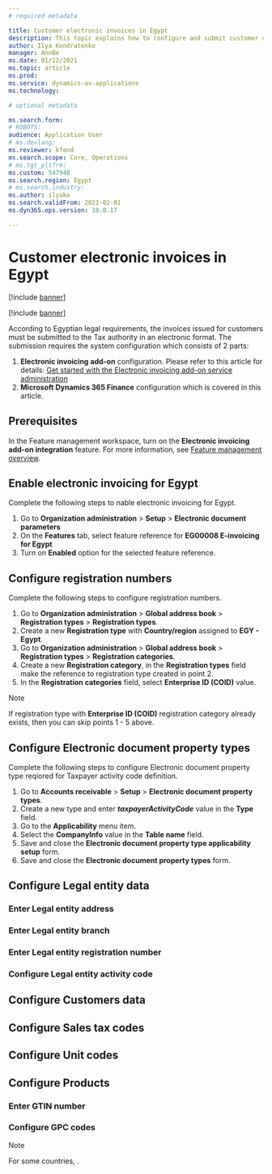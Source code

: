 ```yaml
---
# required metadata

title: Customer electronic invoices in Egypt
description: This topic explains how to configure and submit customer electronic invoices in Egypt.  
author: Ilya Kondratenko
manager: AnnBe
ms.date: 01/22/2021
ms.topic: article
ms.prod: 
ms.service: dynamics-ax-applications
ms.technology: 

# optional metadata

ms.search.form:  
# ROBOTS: 
audience: Application User
# ms.devlang: 
ms.reviewer: kfend
ms.search.scope: Core, Operations
# ms.tgt_pltfrm: 
ms.custom: 547940
ms.search.region: Egypt
# ms.search.industry: 
ms.author: ilyako
ms.search.validFrom: 2021-02-01
ms.dyn365.ops.version: 10.0.17

---
```


# Customer electronic invoices in Egypt

[!include [banner](../includes/banner.md)]

[!include [banner](../includes/preview-banner.md)]

According to Egyptian legal requirements, the invoices issued for customers must be submitted to the Tax authority in an electronic format.
The submission requires the system configuration which consists of 2 parts:
1. **Electronic invoicing add-on** configuration. Please refer to this article for details: [Get started with the Electronic invoicing add-on service administration](e-invoicing-get-started-service-administration.md)
2. **Microsoft Dynamics 365 Finance** configuration which is covered in this article.

## Prerequisites

In the Feature management workspace, turn on the **Electronic invoicing add-on integration** feature. For more information, see [Feature management overview](../../fin-ops-core/fin-ops/get-started/feature-management/feature-management-overview.md).

## Enable electronic invoicing for Egypt
Complete the following steps to nable electronic invoicing for Egypt.

1. Go to **Organization administration** > **Setup** > **Electronic document parameters** 
2. On the **Features** tab, select feature reference for **EG00008 E-invoicing for Egypt** 
3. Turn on **Enabled** option for the selected feature reference.

## Configure registration numbers
Complete the following steps to configure registration numbers.

1. Go to **Organization administration** > **Global address book** > **Registration types** > **Registration types**.
2. Create a new **Registration type** with **Country/region** assigned to **EGY - Egypt**.
3. Go to **Organization administration** > **Global address book** > **Registration types** > **Registration categories**.
4. Create a new **Registration category**, in the **Registration types** field make the reference to registration type created in point 2.
5. In the **Registration categories** field, select **Enterprise ID (COID)** value.
> [!NOTE]
> If registration type with **Enterprise ID (COID)** registration category already exists, then you can skip points 1 - 5 above.

## Configure Electronic document property types
Complete the following steps to configure Electronic document property type reqiored for Taxpayer activity code definition.

1. Go to **Accounts receivable** > **Setup** > **Electronic document property types**.
2. Create a new type and enter ***taxpayerActivityCode*** value in the **Type** field.
3. Go to the **Applicability** menu item.
4. Select the **CompanyInfo** value in the **Table name** field. 
5. Save and close the **Electronic document property type applicability setup** form.
6. Save and close the **Electronic document property types** form. 

## Configure Legal entity data
### Enter Legal entity address
### Enter Legal entity branch
### Enter Legal entity registration number
### Configure Legal entity activity code

## Configure Customers data 

## Configure Sales tax codes

## Configure Unit codes

## Configure Products
### Enter GTIN number
### Configure GPC codes

> [!NOTE]
> For some countries, .
